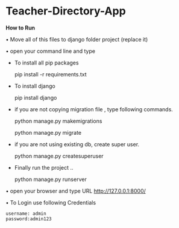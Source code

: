 # Teacher-Directory-App

**How to Run**

•	Move all of this files to django folder project (replace it)

•	open your command line and type

- To install all pip packages
	
	pip install -r requirements.txt

	
- To install django 

	pip install django
	
	
- if you are not copying migration file , type following commands.
	
	python manage.py makemigrations
	
	python manage.py migrate
	
	
- if you are not using existing db, create super user. 
	
	python manage.py createsuperuser
	
	
- Finally run the project ..
	
	python manage.py runserver

•	open your browser and type URL http://127.0.0.1:8000/

•	To Login use following Credentials 

	username: admin
	password:admin123


